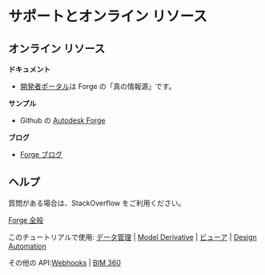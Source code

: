 # サポートとオンライン リソース

## オンライン リソース

**ドキュメント**

 - [開発者ポータル](https://forge.autodesk.com/)は Forge の「真の情報源」です。

**サンプル**

- Github の [Autodesk Forge](https://github.com/Autodesk-Forge/)

**ブログ**

- [Forge ブログ](https://forge.autodesk.com/blog/)

## ヘルプ

質問がある場合は、StackOverflow をご利用ください。 

[Forge 全般](https://stackoverflow.com/questions/tagged/autodesk-forge)

このチュートリアルで使用: [データ管理](https://stackoverflow.com/questions/tagged/autodesk-data-management) | [Model Derivative](https://stackoverflow.com/questions/tagged/autodesk-model-derivative) | [ビューア](https://stackoverflow.com/questions/tagged/autodesk-viewer) | [Design Automation](https://stackoverflow.com/questions/tagged/autodesk-designautomation)

その他の API:[Webhooks](https://stackoverflow.com/questions/tagged/autodesk-webhooks) | [BIM 360](https://stackoverflow.com/questions/tagged/autodesk-bim360)